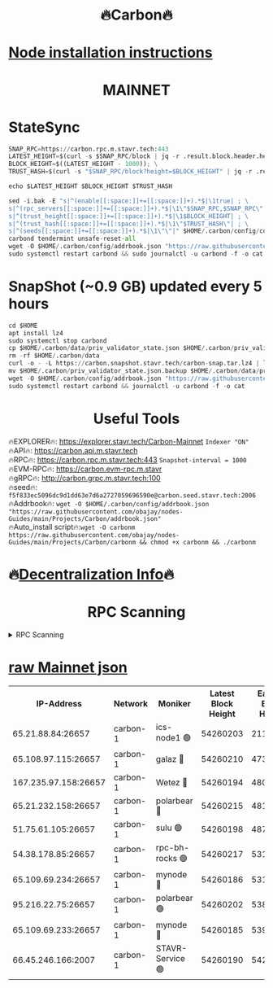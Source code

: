 <h1 align="center"> 🔥Carbon🔥</h1>

[Node installation instructions](https://github.com/obajay/nodes-Guides/tree/main/Projects/Carbon)
=
<h1 align="center"> MAINNET</h1>

# StateSync
```python
SNAP_RPC=https://carbon.rpc.m.stavr.tech:443
LATEST_HEIGHT=$(curl -s $SNAP_RPC/block | jq -r .result.block.header.height); \
BLOCK_HEIGHT=$((LATEST_HEIGHT - 1000)); \
TRUST_HASH=$(curl -s "$SNAP_RPC/block?height=$BLOCK_HEIGHT" | jq -r .result.block_id.hash)

echo $LATEST_HEIGHT $BLOCK_HEIGHT $TRUST_HASH

sed -i.bak -E "s|^(enable[[:space:]]+=[[:space:]]+).*$|\1true| ; \
s|^(rpc_servers[[:space:]]+=[[:space:]]+).*$|\1\"$SNAP_RPC,$SNAP_RPC\"| ; \
s|^(trust_height[[:space:]]+=[[:space:]]+).*$|\1$BLOCK_HEIGHT| ; \
s|^(trust_hash[[:space:]]+=[[:space:]]+).*$|\1\"$TRUST_HASH\"| ; \
s|^(seeds[[:space:]]+=[[:space:]]+).*$|\1\"\"|" $HOME/.carbon/config/config.toml
carbond tendermint unsafe-reset-all
wget -O $HOME/.carbon/config/addrbook.json "https://raw.githubusercontent.com/obajay/nodes-Guides/main/Projects/Carbon/addrbook.json"
sudo systemctl restart carbond && sudo journalctl -u carbond -f -o cat
```
# SnapShot (~0.9 GB) updated every 5 hours
```python
cd $HOME
apt install lz4
sudo systemctl stop carbond
cp $HOME/.carbon/data/priv_validator_state.json $HOME/.carbon/priv_validator_state.json.backup
rm -rf $HOME/.carbon/data
curl -o - -L https://carbon.snapshot.stavr.tech/carbon-snap.tar.lz4 | lz4 -c -d - | tar -x -C $HOME/.carbon --strip-components 2
mv $HOME/.carbon/priv_validator_state.json.backup $HOME/.carbon/data/priv_validator_state.json
wget -O $HOME/.carbon/config/addrbook.json "https://raw.githubusercontent.com/obajay/nodes-Guides/main/Projects/Carbon/addrbook.json"
sudo systemctl restart carbond && journalctl -u carbond -f -o cat
```

 <h1 align="center"> Useful Tools</h1>

🔥EXPLORER🔥:     https://explorer.stavr.tech/Carbon-Mainnet        `Indexer "ON"` \
🔥API🔥:          https://carbon.api.m.stavr.tech \
🔥RPC🔥:          https://carbon.rpc.m.stavr.tech:443              `Snapshot-interval = 1000` \
🔥EVM-RPC🔥:      https://carbon.evm-rpc.m.stavr \
🔥gRPC🔥:         http://carbon.grpc.m.stavr.tech:100 \
🔥seed🔥:      `f5f833ec5096dc9d1dd63e7d6a2727059696590e@carbon.seed.stavr.tech:2006` \
🔥Addrbook🔥:  `wget -O $HOME/.carbon/config/addrbook.json "https://raw.githubusercontent.com/obajay/nodes-Guides/main/Projects/Carbon/addrbook.json"` \
🔥Auto_install script🔥:`wget -O carbonm https://raw.githubusercontent.com/obajay/nodes-Guides/main/Projects/Carbon/carbonm && chmod +x carbonm && ./carbonm`

🔥[Decentralization Info](https://github.com/obajay/StateSync-snapshots/tree/main/Projects/Carbon/Decentralization)🔥
=
<h1 align="center"> RPC Scanning</h1>

<details>
<summary>RPC Scanning</summary>

<h2 align="center"> We scan nodes in real time every 4 hours. And we provide the final result of RPC endpoints.
We cannot influence the operation of these nodes in any way. </h2>


```python
If Voting Power is higher than 0 --> then the Node is a validator of the network and may be subject to attack and be a potential threat to the chain.
```
```python
We marked such validators with a red symbol
```

</details>

[raw Mainnet json](https://rpc-check.carbonm.stavr.tech/carbonm/rpc-carbonm-result.json)
=


<table><tr><th>IP-Address</th><th>Network</th><th>Moniker</th><th>Latest Block Height</th><th>Earliest Block Height</th><th>Catching Up</th><th>Tx Index</th><th>Voting Power</th><th>Scan Time</th></tr><tr><td>65.21.88.84:26657</td><td>carbon-1</td><td>ics-node1 🟢</td><td>54260203</td><td>21164241</td><td>False</td><td>off</td><td>0</td><td>2024-02-28T19:48:58.721387911UTC</td></tr><tr><td>65.108.97.115:26657</td><td>carbon-1</td><td>galaz 🔴</td><td>54260210</td><td>47374001</td><td>False</td><td>on</td><td>11331019843</td><td>2024-02-28T19:49:11.296910552UTC</td></tr><tr><td>167.235.97.158:26657</td><td>carbon-1</td><td>Wetez 🔴</td><td>54260194</td><td>48067570</td><td>False</td><td>on</td><td>1353359351</td><td>2024-02-28T19:48:36.920878910UTC</td></tr><tr><td>65.21.232.158:26657</td><td>carbon-1</td><td>polarbear 🔴</td><td>54260215</td><td>48126001</td><td>False</td><td>on</td><td>10488342498</td><td>2024-02-28T19:49:19.738615734UTC</td></tr><tr><td>51.75.61.105:26657</td><td>carbon-1</td><td>sulu 🟢</td><td>54260198</td><td>48742001</td><td>False</td><td>on</td><td>0</td><td>2024-02-28T19:48:49.960289139UTC</td></tr><tr><td>54.38.178.85:26657</td><td>carbon-1</td><td>rpc-bh-rocks 🟢</td><td>54260217</td><td>53130001</td><td>False</td><td>on</td><td>0</td><td>2024-02-28T19:49:24.055688576UTC</td></tr><tr><td>65.109.69.234:26657</td><td>carbon-1</td><td>mynode 🔴</td><td>54260186</td><td>53160001</td><td>False</td><td>off</td><td>12845164866</td><td>2024-02-28T19:48:20.229534755UTC</td></tr><tr><td>95.216.22.75:26657</td><td>carbon-1</td><td>polarbear 🟢</td><td>54260202</td><td>53882001</td><td>False</td><td>on</td><td>0</td><td>2024-02-28T19:48:56.380701586UTC</td></tr><tr><td>65.109.69.233:26657</td><td>carbon-1</td><td>mynode 🔴</td><td>54260185</td><td>53950001</td><td>False</td><td>off</td><td>9267831797</td><td>2024-02-28T19:48:19.892237773UTC</td></tr><tr><td>66.45.246.166:2007</td><td>carbon-1</td><td>STAVR-Service 🟢</td><td>54260190</td><td>54252001</td><td>False</td><td>on</td><td>0</td><td>2024-02-28T19:48:47.636915738UTC</td></tr></table>
